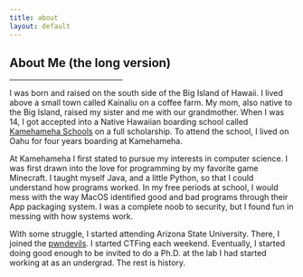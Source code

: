 ```yaml
---
title: about
layout: default
---
```


## About Me (the long version)
<hr style="width:200px" class="w3-opacity">

I was born and raised on the south side of the Big Island of Hawaii.
I lived above a small town called Kainaliu on a coffee farm. 
My mom, also native to the Big Island, raised my sister and me with our grandmother. 
When I was 14, I got accepted into a Native Hawaiian boarding school called [Kamehameha Schools](https://www.ksbe.edu/education/kapalama/) on a full scholarship. 
To attend the school, I lived on Oahu for four years boarding at Kamehameha.

At Kamehameha I first stated to pursue my interests in computer science. I was first drawn into the love 
for programming by my favorite game Minecraft. I taught myself Java, and a little Python, 
so that I could understand how programs worked. In my free periods at school, I would mess with the
way MacOS identified good and bad programs through their App packaging system. 
I was a complete noob to security, but I found fun in messing with how systems work. 

With some struggle, I started attending Arizona State University. There, I joined the [pwndevils](https://pwndevils.com).
I started CTFing each weekend. Eventually, I started doing good enough to be invited to do a Ph.D. at
the lab I had started working at as an undergrad. The rest is history.
